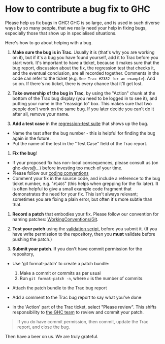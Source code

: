 # How to contribute a bug fix to GHC



Please help us fix bugs in GHC!  GHC is so large, and is used in such diverse ways by so many people, that we really need your help in fixing bugs, especially those that show up in specialised situations.  



Here's how to go about helping with a bug.


1. **Make sure the bug is in Trac**.  Usually it is (that's why you are working on it), but if it's a bug you have found yourself, add it to Trac before you start work. It's important to have a ticket, because it makes sure that the bug report, discussion about the fix, the regression test that checks it, and the eventual conclusion, are all recorded together.  Comments in the code can refer to the ticket (e.g. `See Trac #2382 for an example`). And so on.  If there's no ticket, there is every chance that it'll get lost.

1. **Take ownership of the bug in Trac**, by using the "Action" chunk at the bottom of the Trac bug display (you need to be logged in to see it), and putting your name in the "reassign to" box.  This makes sure that two people don't work on the same bug.  If you later decide you can't do it after all, remove your name.

1. **Add a test case** in the [regression-test suite](building/running-tests) that shows up the bug.

  - Name the test after the bug number - this is helpful for finding the bug again in the future.  
  - Put the name of the test in the "Test Case" field of the Trac report.

1. **Fix the bug**!

  - If your proposed fix has non-local consequences, please consult us (on ghc-devs@…) before investing too much of your time.
  - Please follow our [coding conventions](working-conventions#)
  - Comment your fix in the source code, and include a reference to the bug ticket number, e.g. "`#1466`" (this helps when grepping for the fix later).  It is often helpful to give a small example code fragment that demonstrates the need for your fix.  This isn't always relevant; sometimes you are fixing a plain error, but often it's more subtle than that.

1. **Record a patch** that embodies your fix.  Please follow our convention for naming patches: [WorkingConventions/Git](working-conventions/git#commit-messages).

1. **Test your patch** using the [validation script](testing-patches), before you submit it.  (If you have write permission to the repository, then you **must** validate before pushing the patch.)

1. **Submit your patch**.  If you don't have commit permission for the repository, 

  - Use 'git format-patch' to create a patch bundle:

    1. Make a commit or commits as per usual
    1. Run `git format-patch -n`, where *`n`* is the number of commits
  - Attach the patch bundle to the Trac bug report
  - Add a comment to the Trac bug report to say what you've done
  - In the 'Action' part of the Trac ticket, select "Please review".  This shifts responsibility to [the GHC team](team-ghc) to review and commit your patch.


  


>
>
> If you do have commit permission, then commit, update the Trac report, and close the bug.
>
>


Then have a beer on us.  We are truly grateful.


